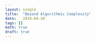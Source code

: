 ```yaml
---
layout: single
title:  "Beyond Algorithmic Complexity"
date:   2019-04-28
tags: []
math: true
draft: true
---
```


